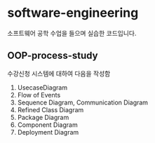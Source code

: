 # software-engineering
소프트웨어 공학 수업을 들으며 실습한 코드입니다.

## OOP-process-study
수강신청 시스템에 대하여 다음을 작성함
1. UsecaseDiagram
2. Flow of Events
3. Sequence Diagram, Communication Diagram
4. Refined Class Diagram
5. Package Diagram
6. Component Diagram
7. Deployment Diagram
